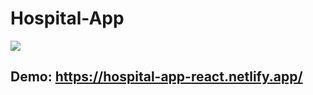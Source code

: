 # Hospital-App
![](https://res.cloudinary.com/cloudfrancisco/image/upload/v1614713837/hospitalapp_rdzzjv.png)

## Demo: https://hospital-app-react.netlify.app/
